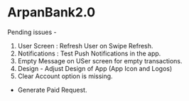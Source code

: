 # ArpanBank2.0

Pending issues - 

1. User Screen : Refresh User on Swipe Refresh.
2. Notifications : Test Push Notifications in the app.
3. Empty Message on USer screen for empty transactions.
6. Design - Adjust Design of App (App Icon and Logos)
9. Clear Account option is missing.
- Generate Paid Request. 

